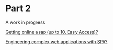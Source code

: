 # Part 2

A work in progress

[Getting online asap (up to  10. Easy Access)?](https://blog.hubspot.com/blog/tabid/6307/bid/7969/what-is-a-cms-and-why-should-you-care.aspx)

[Engineering complex web applications with SPA?](https://trio.dev/blog/front-end-technologies)
